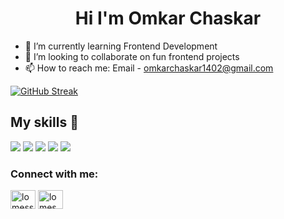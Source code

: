 <h1 align="center">Hi  I'm Omkar Chaskar</h1>


- 🔭 I’m currently learning Frontend Development
- 👯 I’m looking to collaborate on fun frontend projects
- 📫 How to reach me: Email - omkarchaskar1402@gmail.com

[![GitHub Streak](https://github-readme-streak-stats.herokuapp.com?user=Omkar-Chaskar&theme=highcontrast&hide_border=true)](https://git.io/streak-stats)

## My skills 🚀

![](https://img.shields.io/badge/HTML5-E34F26?style=for-the-badge&logo=html5&logoColor=white)
![](https://img.shields.io/badge/JavaScript-F7DF1E?style=for-the-badge&logo=javascript&logoColor=black)
![](https://img.shields.io/badge/CSS3-1572B6?style=for-the-badge&logo=css3&logoColor=white)
![](https://img.shields.io/badge/React-20232A?style=for-the-badge&logo=react&logoColor=61DAFB)
![](https://img.shields.io/badge/Next-20232A?style=for-the-badge&logo=next&logoColor=white)

<h3 align="left">Connect with me:</h3>
<p align="left">
<a href="https://twitter.com/OmkarChaskar10" target="blank"><img align="center" src="https://raw.githubusercontent.com/rahuldkjain/github-profile-readme-generator/master/src/images/icons/Social/twitter.svg" alt="lomesshh" height="30" width="40" /></a>
<a href="https://www.linkedin.com/in/omkar-chaskar-b3b510186/" target="blank"><img align="center" src="https://raw.githubusercontent.com/rahuldkjain/github-profile-readme-generator/master/src/images/icons/Social/linked-in-alt.svg" alt="lomesh-badhe-356108b3/" height="30" width="40" /></a>
</p>
